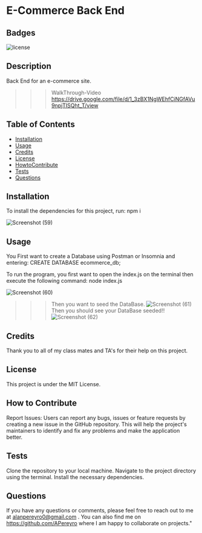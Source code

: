 # E-Commerce Back End

## Badges

![license](https://img.shields.io/badge/license-MIT-red)

## Description

Back End for an e-commerce site.

>>> WalkThrough-Video https://drive.google.com/file/d/1_3zBX1NgWEhfCiNGfAVu9npjTISQht_T/view
>>> 
## Table of Contents

- [Installation](#installation)
- [Usage](#usage)
- [Credits](#credits)
- [License](#license)
- [HowtoContribute](#HowtoContribute)
- [Tests](#Tests)
- [Questions](#Questions)

## Installation

To install the dependencies for this project, run: npm i

![Screenshot (59)](https://user-images.githubusercontent.com/124737955/236078744-f79201ef-8583-4460-b149-a38fc38e3e17.png)

## Usage

You First want to create a Database using Postman or Insomnia and entering: CREATE DATABASE ecommerce_db;

To run the program, you first want to open the index.js on the terminal then execute the following command: node index.js

![Screenshot (60)](https://user-images.githubusercontent.com/124737955/236078750-3955ad20-6365-401c-959d-df942b449553.png)
>>> Then you want to seed the DataBase. 
![Screenshot (61)](https://user-images.githubusercontent.com/124737955/236078785-8bafbc43-e552-415b-a265-710ae4de7fb0.png)
>>> Then you should see your DataBase seeded!!
![Screenshot (62)](https://user-images.githubusercontent.com/124737955/236078793-75571466-2587-4463-9a62-7b40183c2329.png)

## Credits

Thank you to all of my class mates and TA's for their help on this project.

## License

This project is under the MIT License.

## How to Contribute

Report Issues: Users can report any bugs, issues or feature requests by creating a new issue in the GitHub repository. This will help the project's maintainers to identify and fix any problems and make the application better.

## Tests

Clone the repository to your local machine. Navigate to the project directory using the terminal. Install the necessary dependencies.

## Questions

If you have any questions or comments, please feel free to reach out to me at alanpereyro0@gmail.com . 
You can also find me on https://github.com/APereyro where I am happy to collaborate on projects."
